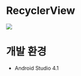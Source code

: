 # RecyclerView

<img src="https://user-images.githubusercontent.com/55652161/97153311-a2a25880-17b5-11eb-8008-3667cf2f10e1.gif">

# 개발 환경
- Android Studio 4.1